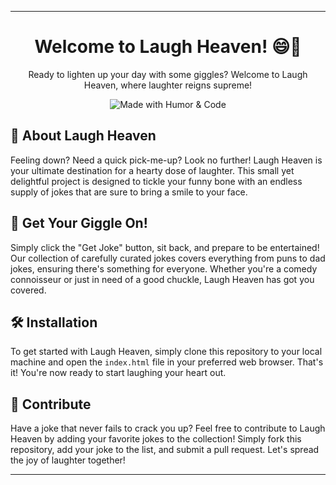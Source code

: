 
---

<h1 align="center">Welcome to Laugh Heaven! 😄🌟</h1>

<p align="center">
  Ready to lighten up your day with some giggles? Welcome to Laugh Heaven, where laughter reigns supreme!
</p>

<div align="center">
  <img src="https://img.shields.io/badge/Made%20with-Humor%20%26%20Code-success.svg" alt="Made with Humor & Code">
</div>

## 🚀 About Laugh Heaven

Feeling down? Need a quick pick-me-up? Look no further! Laugh Heaven is your ultimate destination for a hearty dose of laughter. This small yet delightful project is designed to tickle your funny bone with an endless supply of jokes that are sure to bring a smile to your face.

## 🤣 Get Your Giggle On!

Simply click the "Get Joke" button, sit back, and prepare to be entertained! Our collection of carefully curated jokes covers everything from puns to dad jokes, ensuring there's something for everyone. Whether you're a comedy connoisseur or just in need of a good chuckle, Laugh Heaven has got you covered.

## 🛠️ Installation

To get started with Laugh Heaven, simply clone this repository to your local machine and open the `index.html` file in your preferred web browser. That's it! You're now ready to start laughing your heart out.

## 🌟 Contribute

Have a joke that never fails to crack you up? Feel free to contribute to Laugh Heaven by adding your favorite jokes to the collection! Simply fork this repository, add your joke to the list, and submit a pull request. Let's spread the joy of laughter together!

---
